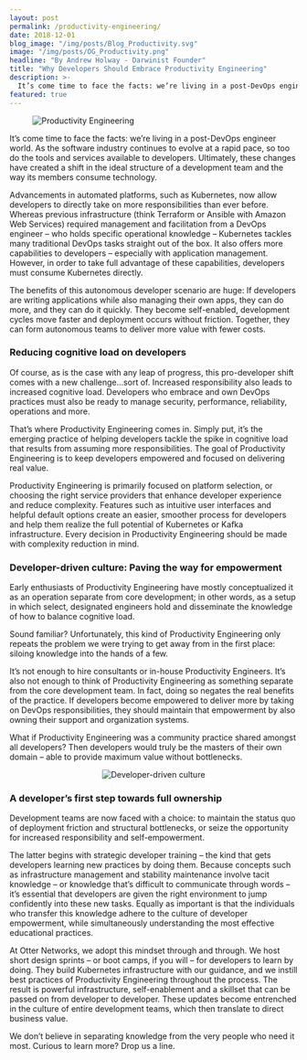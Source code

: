 ```yaml
---
layout: post
permalink: /productivity-engineering/
date: 2018-12-01
blog_image: "/img/posts/Blog_Productivity.svg"
image: "/img/posts/OG_Productivity.png"
headline: "By Andrew Holway - Darwinist Founder"
title: "Why Developers Should Embrace Productivity Engineering"
description: >-
  It’s come time to face the facts: we’re living in a post-DevOps engineer world.
featured: true
---
```

<figure>
  <img src="/img/posts/productivity/Article_Productivity.svg" alt="Productivity Engineering" />
</figure>

It’s come time to face the facts: we’re living in a post-DevOps engineer world. As the software industry continues to evolve at a rapid pace, so too do the tools and services available to developers. Ultimately, these changes have created a shift in the ideal structure of a development team and the way its members consume technology.

Advancements in automated platforms, such as Kubernetes, now allow developers to directly take on more responsibilities than ever before. Whereas previous infrastructure (think Terraform or Ansible with Amazon Web Services) required management and facilitation from a DevOps engineer – who holds specific operational knowledge – Kubernetes tackles many traditional DevOps tasks straight out of the box. It also offers more capabilities to developers – especially with application management. However, in order to take full advantage of these capabilities, developers must consume Kubernetes directly.

The benefits of this autonomous developer scenario are huge: If developers are writing applications while also managing their own apps, they can do more, and they can do it quickly. They become self-enabled, development cycles move faster and deployment occurs without friction. Together, they can form autonomous teams to deliver more value with fewer costs.


### Reducing cognitive load on developers

Of course, as is the case with any leap of progress, this pro-developer shift comes with a new challenge...sort of. Increased responsibility also leads to increased cognitive load. Developers who embrace and own DevOps practices must also be ready to manage security, performance, reliability, operations and more.

That’s where Productivity Engineering comes in. Simply put, it’s the emerging practice of helping developers tackle the spike in cognitive load that results from assuming more responsibilities. The goal of Productivity Engineering is to keep developers empowered and focused on delivering real value.

Productivity Engineering is primarily focused on platform selection, or choosing the right service providers that enhance developer experience and reduce complexity. Features such as intuitive user interfaces and helpful default options create an easier, smoother process for developers and help them realize the full potential of Kubernetes or Kafka infrastructure. Every decision in Productivity Engineering should be made with complexity reduction in mind.


### Developer-driven culture: Paving the way for empowerment


Early enthusiasts of Productivity Engineering have mostly conceptualized it as an operation separate from core development; in other words, as a setup in which select, designated engineers hold and disseminate the knowledge of how to balance cognitive load.

Sound familiar? Unfortunately, this kind of Productivity Engineering only repeats the problem we were trying to get away from in the first place: siloing knowledge into the hands of a few.

It’s not enough to hire consultants or in-house Productivity Engineers. It’s also not enough to think of Productivity Engineering as something separate from the core development team. In fact, doing so negates the real benefits of the practice. If developers become empowered to deliver more by taking on DevOps responsibilities, they should maintain that empowerment by also owning their support and organization systems.

What if Productivity Engineering was a community practice shared amongst all developers? Then developers would truly be the masters of their own domain – able to provide maximum value without bottlenecks.


<div style="text-align: center;">
  <img src="/img/posts/productivity/Article_Productivity2.svg" style="max-width: 300px;" alt="Developer-driven culture" />
</div>

### A developer’s first step towards full ownership

Development teams are now faced with a choice: to maintain the status quo of deployment friction and structural bottlenecks, or seize the opportunity for increased responsibility and self-empowerment.

The latter begins with strategic developer training – the kind that gets developers learning new practices by doing them. Because concepts such as infrastructure management and stability maintenance involve tacit knowledge – or knowledge that’s difficult to communicate through words – it’s essential that developers are given the right environment to jump confidently into these new tasks. Equally as important is that the individuals who transfer this knowledge adhere to the culture of developer empowerment, while simultaneously understanding the most effective educational practices.

At Otter Networks, we adopt this mindset through and through. We host short design sprints – or boot camps, if you will – for developers to learn by doing. They build Kubernetes infrastructure with our guidance, and we instill best practices of Productivity Engineering throughout the process. The result is powerful infrastructure, self-enablement and a skillset that can be passed on from developer to developer. These updates become entrenched in the culture of entire development teams, which then translate to direct business value.

We don’t believe in separating knowledge from the very people who need it most. Curious to learn more? Drop us a line.
